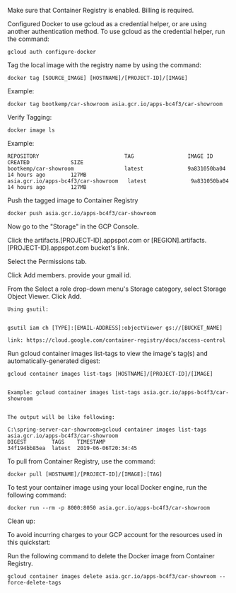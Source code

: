 Make sure that Container Registry is enabled. Billing is required.

Configured Docker to use gcloud as a credential helper, or are using another authentication method. To use gcloud as the credential helper, run the command:

	gcloud auth configure-docker
	

Tag the local image with the registry name by using the command:

	docker tag [SOURCE_IMAGE] [HOSTNAME]/[PROJECT-ID]/[IMAGE]
	
   Example:
	
	docker tag bootkemp/car-showroom asia.gcr.io/apps-bc4f3/car-showroom
	
Verify Tagging:


	docker image ls

   Example:
   
	REPOSITORY                           TAG                 IMAGE ID            CREATED             SIZE
	bootkemp/car-showroom                latest              9a831050ba04        14 hours ago        127MB
	asia.gcr.io/apps-bc4f3/car-showroom   latest              9a831050ba04        14 hours ago        127MB


Push the tagged image to Container Registry

	docker push asia.gcr.io/apps-bc4f3/car-showroom
	

Now go to the "Storage" in the GCP Console.


Click the artifacts.[PROJECT-ID].appspot.com or [REGION].artifacts.[PROJECT-ID].appspot.com bucket's link.


Select the Permissions tab.


Click Add members. provide your gmail id.


From the Select a role drop-down menu's Storage category, select Storage Object Viewer. Click Add.

    Using gsutil:
    
    
    gsutil iam ch [TYPE]:[EMAIL-ADDRESS]:objectViewer gs://[BUCKET_NAME]
    
    link: https://cloud.google.com/container-registry/docs/access-control
    

Run gcloud container images list-tags to view the image's tag(s) and automatically-generated digest:

	gcloud container images list-tags [HOSTNAME]/[PROJECT-ID]/[IMAGE]


	Example: gcloud container images list-tags asia.gcr.io/apps-bc4f3/car-showroom


    The output will be like following:
    
	C:\spring-server-car-showroom>gcloud container images list-tags asia.gcr.io/apps-bc4f3/car-showroom
	DIGEST        TAGS    TIMESTAMP
	34f194bb85ea  latest  2019-06-06T20:34:45


To pull from Container Registry, use the command:

	docker pull [HOSTNAME]/[PROJECT-ID]/[IMAGE]:[TAG]
	



To test your container image using your local Docker engine, run the following command:

	docker run --rm -p 8000:8050 asia.gcr.io/apps-bc4f3/car-showroom



Clean up:

To avoid incurring charges to your GCP account for the resources used in this quickstart:

Run the following command to delete the Docker image from Container Registry.

	gcloud container images delete asia.gcr.io/apps-bc4f3/car-showroom --force-delete-tags

	

